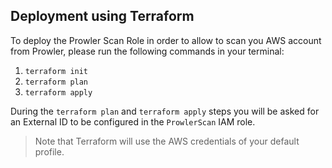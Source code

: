 ## Deployment using Terraform

To deploy the Prowler Scan Role in order to allow to scan you AWS account from Prowler, please run the following commands in your terminal:
1. `terraform init`
2. `terraform plan`
3. `terraform apply`

During the `terraform plan` and `terraform apply` steps you will be asked for an External ID to be configured in the `ProwlerScan` IAM role.

> Note that Terraform will use the AWS credentials of your default profile.
